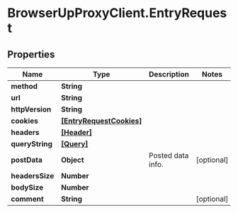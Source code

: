 # BrowserUpProxyClient.EntryRequest

## Properties

Name | Type | Description | Notes
------------ | ------------- | ------------- | -------------
**method** | **String** |  | 
**url** | **String** |  | 
**httpVersion** | **String** |  | 
**cookies** | [**[EntryRequestCookies]**](EntryRequestCookies.md) |  | 
**headers** | [**[Header]**](Header.md) |  | 
**queryString** | [**[Query]**](Query.md) |  | 
**postData** | **Object** | Posted data info. | [optional] 
**headersSize** | **Number** |  | 
**bodySize** | **Number** |  | 
**comment** | **String** |  | [optional] 


